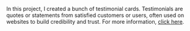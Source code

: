 In this project, I created a bunch of testimonial cards.
Testimonials are quotes or statements from satisfied customers or users, often used on websites to build credibility and trust.
For more information, [click here](https://roadmap.sh/projects/testimonial-cards).
